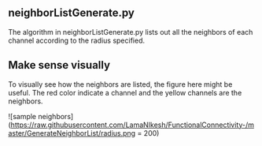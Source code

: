 ## neighborListGenerate.py 
The algorithm in neighborListGenerate.py lists out all the neighbors of each channel according to the radius specified. 

## Make sense visually
To visually see how the neighbors are listed, the figure here might be useful. The red color indicate a channel and the yellow channels are the neighbors. 

 ![sample neighbors](https://raw.githubusercontent.com/LamaNIkesh/FunctionalConnectivity-/master/GenerateNeighborList/radius.png = 200)	

